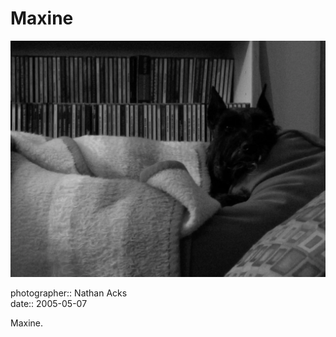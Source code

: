 # Maxine

![A black-and-white photograph of Maxine laying on the back of my folks’ loveseat in their house in Northglenn](assets/2005-05-07-maxine.webp)

photographer:: Nathan Acks  
date:: 2005-05-07

Maxine.
